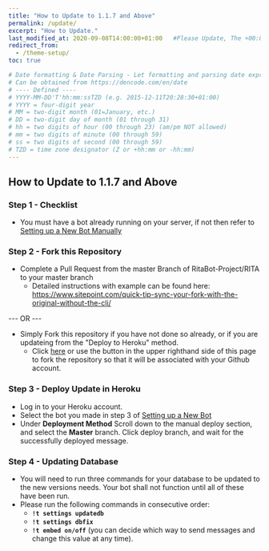 ```yaml
---
title: "How to Update to 1.1.7 and Above"
permalink: /update/
excerpt: "How to Update."
last_modified_at: 2020-09-08T14:00:00+01:00   #Please Update, The +00:00 is the Time Zone difference
redirect_from:
  - /theme-setup/
toc: true

# Date formatting & Date Parsing - Let formatting and parsing date expressed in ISO8601 format.
# Can be obtained from https://dencode.com/en/date
# ---- Defined ----
# YYYY-MM-DD'T'hh:mm:ssTZD (e.g. 2015-12-11T20:28:30+01:00)
# YYYY = four-digit year
# MM = two-digit month (01=January, etc.)
# DD = two-digit day of month (01 through 31)
# hh = two digits of hour (00 through 23) (am/pm NOT allowed)
# mm = two digits of minute (00 through 59)
# ss = two digits of second (00 through 59)
# TZD = time zone designator (Z or +hh:mm or -hh:mm)
---
```


## How to Update to 1.1.7 and Above
### Step 1 - Checklist
* You must have a bot already running on your server, if not then refer to [Setting up a New Bot Manually](/new-bot/)

### Step 2 - Fork this Repository 
* Complete a Pull Request from the master Branch of RitaBot-Project/RITA to your master branch
  * Detailed instructions with example can be found here: https://www.sitepoint.com/quick-tip-sync-your-fork-with-the-original-without-the-cli/

--- OR ---
* Simply Fork this repository if you have not done so already, or if you are updateing from the "Deploy to Heroku" method.
  * Click [here](https://github.com/RitaBot-Project/RitaBot/fork) or use the button in the upper righthand side of this page to fork the repository so that it will be associated with your Github account.

### Step 3 - Deploy Update in Heroku
* Log in to your Heroku account.
* Select the bot you made in step 3 of [Setting up a New Bot](#new-bot)
* Under **Deployment Method** Scroll down to the manual deploy section, and select the **Master** branch. Click deploy branch, and wait for the successfully deployed message.

### Step 4 - Updating Database

* You will need to run three commands for your database to be updated to the new versions needs. Your bot shall not function until all of these have been run.
* Please run the following commands in consecutive order: 
  * **`!t settings updatedb`**
  * **`!t settings dbfix`**
  * **`!t embed on/off`** (you can decide which way to send messages and change this value at any time).